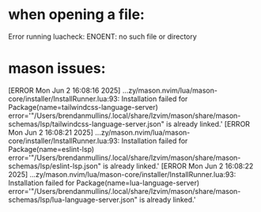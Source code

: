 # when opening a file:
Error running luacheck: ENOENT: no such file or directory

# mason issues:
[ERROR Mon Jun  2 16:08:16 2025] ...zy/mason.nvim/lua/mason-core/installer/InstallRunner.lua:93: Installation failed for Package(name=tailwindcss-language-server) error='"/Users/brendanmullins/.local/share/lzvim/mason/share/mason-schemas/lsp/tailwindcss-language-server.json" is already linked.'
[ERROR Mon Jun  2 16:08:21 2025] ...zy/mason.nvim/lua/mason-core/installer/InstallRunner.lua:93: Installation failed for Package(name=eslint-lsp) error='"/Users/brendanmullins/.local/share/lzvim/mason/share/mason-schemas/lsp/eslint-lsp.json" is already linked.'
[ERROR Mon Jun  2 16:08:22 2025] ...zy/mason.nvim/lua/mason-core/installer/InstallRunner.lua:93: Installation failed for Package(name=lua-language-server) error='"/Users/brendanmullins/.local/share/lzvim/mason/share/mason-schemas/lsp/lua-language-server.json" is already linked.'
